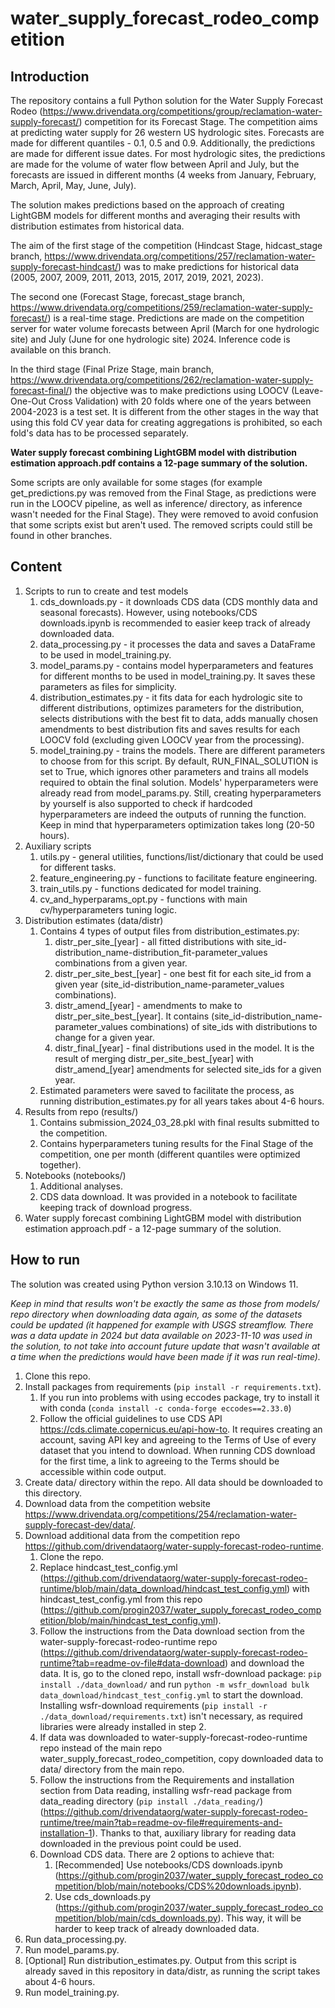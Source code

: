# water_supply_forecast_rodeo_competition

## Introduction
The repository contains a full Python solution for the Water Supply Forecast Rodeo (https://www.drivendata.org/competitions/group/reclamation-water-supply-forecast/) competition for its Forecast Stage.
The competition aims at predicting water supply for 26 western US hydrologic sites. Forecasts are made for different quantiles - 0.1, 0.5 and 0.9. Additionally, the predictions are made for different
issue dates. For most hydrologic sites, the predictions are made for the volume of water flow between April and July, but the forecasts are issued in different months (4 weeks from January, February, March, April,
May, June, July).

The solution makes predictions based on the approach of creating LightGBM models for different months and averaging their results with distribution estimates from historical data.

The aim of the first stage of the competition (Hindcast Stage, hidcast_stage branch, https://www.drivendata.org/competitions/257/reclamation-water-supply-forecast-hindcast/) was
to make predictions for historical data (2005, 2007, 2009, 2011, 2013, 2015, 2017, 2019, 2021, 2023).

The second one (Forecast Stage, forecast_stage branch, https://www.drivendata.org/competitions/259/reclamation-water-supply-forecast/) is a real-time stage. Predictions are made on the competition
server for water volume forecasts between April (March for one hydrologic site) and July (June for one hydrologic site) 2024. Inference code is available on this branch.

In the third stage (Final Prize Stage, main branch, https://www.drivendata.org/competitions/262/reclamation-water-supply-forecast-final/) the objective was to make predictions using LOOCV
(Leave-One-Out Cross Validation) with 20 folds where one of the years between 2004-2023 is a test set. It is different from the other stages in the way that using this fold CV year data for
creating aggregations is prohibited, so each fold's data has to be processed separately.

**Water supply forecast combining LightGBM model with distribution estimation approach.pdf contains a 12-page summary of the solution.**

Some scripts are only available for some stages (for example get_predictions.py was removed from the Final Stage, as predictions were run in the LOOCV pipeline, as well as inference/ directory,
as inference wasn't needed for the Final Stage). They were removed to avoid confusion that some scripts exist but aren't used. The removed scripts could still be found in other branches.

## Content
1. Scripts to run to create and test models
	1. cds_downloads.py - it downloads CDS data (CDS monthly data and seasonal forecasts). However, using notebooks/CDS downloads.ipynb is recommended to easier keep track of already downloaded data.
	2. data_processing.py - it processes the data and saves a DataFrame to be used in model_training.py.
	3. model_params.py - contains model hyperparameters and features for different months to be used in model_training.py. It saves these parameters as files for simplicity.
	4. distribution_estimates.py - it fits data for each hydrologic site to different distributions, optimizes parameters for the distribution, selects distributions with the best fit to data,
		adds manually chosen amendments to best distribution fits and saves results for each LOOCV fold (excluding given LOOCV year from the processing).
	5. model_training.py - 	trains the models. There are different parameters to choose from for this script. By default, RUN_FINAL_SOLUTION is set to True, which ignores other parameters and
	trains all models required to obtain the final solution. Models' hyperparameters were already read from model_params.py. Still, creating hyperparameters by yourself is also supported to check
	if hardcoded hyperparameters are indeed the outputs of running the function. Keep in mind that hyperparameters optimization takes long (20-50 hours).
2. Auxiliary scripts
	1. utils.py - general utilities, functions/list/dictionary that could be used for different tasks.
	2. feature_engineering.py - functions to facilitate feature engineering.
	3. train_utils.py - functions dedicated for model training.
	4. cv_and_hyperparams_opt.py - functions with main cv/hyperparameters tuning logic.
3. Distribution estimates (data/distr)
	1. Contains 4 types of output files from distribution_estimates.py:
		1. distr_per_site_[year] - all fitted distributions with site_id-distribution_name-distribution_fit-parameter_values combinations from a given year.
		2. distr_per_site_best_[year] - one best fit for each site_id from a given year (site_id-distribution_name-parameter_values combinations).
		3. distr_amend_[year] - amendments to make to distr_per_site_best_[year]. It contains (site_id-distribution_name-parameter_values combinations) of site_ids with distributions to change
		for a given year.
		4. distr_final_[year] - final distributions used in the model. It is the result of merging distr_per_site_best_[year] with distr_amend_[year] amendments for selected site_ids for a given year.
	2. Estimated parameters were saved to facilitate the process, as running distribution_estimates.py for all years takes about 4-6 hours.
4. Results from repo (results/)
	1. Contains submission_2024_03_28.pkl with final results submitted to the competition.
	2. Contains hyperparameters tuning results for the Final Stage of the competition, one per month (different quantiles were optimized together).
5. Notebooks (notebooks/)
	1. Additional analyses.
	2. CDS data download. It was provided in a notebook to facilitate keeping track of download progress.
6. Water supply forecast combining LightGBM model with distribution estimation approach.pdf - a 12-page summary of the solution.

## How to run
The solution was created using Python version 3.10.13 on Windows 11.

*Keep in mind that results won't be exactly the same as those from models/ repo directory when downloading data again, as some of the datasets could be updated (it happened for example
with USGS streamflow. There was a data update in 2024 but data available on 2023-11-10 was used in the solution, to not take into account future update that wasn't available at a time
when the predictions would have been made if it was run real-time).*

1. Clone this repo.
2. Install packages from requirements (`pip install -r requirements.txt`).
	1. If you run into problems with using eccodes package, try to install it with conda (`conda install -c conda-forge eccodes==2.33.0`)
	2. Follow the official guidelines to use CDS API https://cds.climate.copernicus.eu/api-how-to. It requires creating an account, saving API key and agreeing to the Terms of Use
	of every dataset that you intend to download. When running CDS download for the first time, a link to agreeing to the Terms should be accessible within code output.
3. Create data/ directory within the repo. All data should be downloaded to this directory.
4. Download data from the competition website https://www.drivendata.org/competitions/254/reclamation-water-supply-forecast-dev/data/. 
5. Download additional data from the competition repo https://github.com/drivendataorg/water-supply-forecast-rodeo-runtime.
	1. Clone the repo.
	2. Replace hindcast_test_config.yml (https://github.com/drivendataorg/water-supply-forecast-rodeo-runtime/blob/main/data_download/hindcast_test_config.yml)
	with hindcast_test_config.yml from this repo (https://github.com/progin2037/water_supply_forecast_rodeo_competition/blob/main/hindcast_test_config.yml). 
	3. Follow the instructions from the Data download section from the water-supply-forecast-rodeo-runtime repo (https://github.com/drivendataorg/water-supply-forecast-rodeo-runtime?tab=readme-ov-file#data-download)
	and download the data. It is, go to the cloned repo, install wsfr-download package: `pip install ./data_download/` and run `python -m wsfr_download bulk data_download/hindcast_test_config.yml`
	to start the download. Installing wsfr-download requirements (`pip install -r ./data_download/requirements.txt`) isn't necessary, as required libraries were already installed in step 2.
	4. If data was downloaded to water-supply-forecast-rodeo-runtime repo instead of the main repo water_supply_forecast_rodeo_competition, copy downloaded data to data/ directory from the main repo.
	5. Follow the instructions from the Requirements and installation section from Data reading, installing wsfr-read package from data_reading directory (`pip install ./data_reading/`)
	(https://github.com/drivendataorg/water-supply-forecast-rodeo-runtime/tree/main?tab=readme-ov-file#requirements-and-installation-1). Thanks to that, auxiliary library for
	reading data downloaded in the previous point could be used.
	6. Download CDS data. There are 2 options to achieve that:
		1. [Recommended] Use notebooks/CDS downloads.ipynb (https://github.com/progin2037/water_supply_forecast_rodeo_competition/blob/main/notebooks/CDS%20downloads.ipynb).
		2. Use cds_downloads.py (https://github.com/progin2037/water_supply_forecast_rodeo_competition/blob/main/cds_downloads.py). This way, it will be harder to keep track of already downloaded data.
6. Run data_processing.py.
7. Run model_params.py.
8. [Optional] Run distribution_estimates.py. Output from this script is already saved in this repository in data/distr, as running the script takes about 4-6 hours.
9. Run model_training.py.
